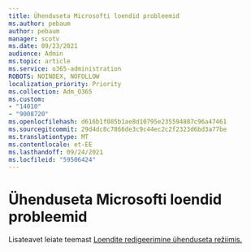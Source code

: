 ```yaml
---
title: Ühenduseta Microsofti loendid probleemid
ms.author: pebaum
author: pebaum
manager: scotv
ms.date: 09/23/2021
audience: Admin
ms.topic: article
ms.service: o365-administration
ROBOTS: NOINDEX, NOFOLLOW
localization_priority: Priority
ms.collection: Adm_O365
ms.custom:
- "14010"
- "9008720"
ms.openlocfilehash: d616b1f085b1ae8d10795e235594887c96a47461
ms.sourcegitcommit: 29d4dc8c7866de3c9c44ec2c2f2323d6bd3a77be
ms.translationtype: MT
ms.contentlocale: et-EE
ms.lasthandoff: 09/24/2021
ms.locfileid: "59506424"
---
```

# <a name="issues-with-editing-microsoft-lists-offline"></a>Ühenduseta Microsofti loendid probleemid

Lisateavet leiate teemast [Loendite redigeerimine ühenduseta režiimis.](https://support.microsoft.com/en-us/office/edit-lists-offline-41403c3e-1795-4e07-b56b-ae591cbde2f9)